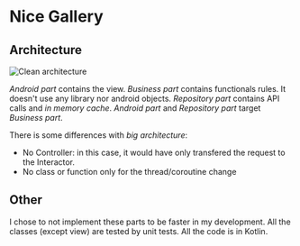 # Nice Gallery


## Architecture

![Clean architecture](https://i.imgur.com/LazlarG.png)

*Android part* contains the view. *Business part* contains functionals rules. It doesn't use any library nor android objects. *Repository part* contains API calls and *in memory cache*.
*Android part* and *Repository part* target *Business part*.

There is some differences with *big architecture*: 

- No Controller: in this case, it would have only transfered the request to the Interactor.
- No class or function only for the thread/coroutine change

## Other

I chose to not implement these parts to be faster in my development.
All the classes (except view) are tested by unit tests. All the code is in Kotlin.
